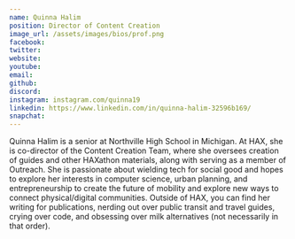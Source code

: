 ```yaml
---
name: Quinna Halim
position: Director of Content Creation
image_url: /assets/images/bios/prof.png
facebook: 
twitter: 
website: 
youtube: 
email: 
github: 
discord: 
instagram: instagram.com/quinna19
linkedin: https://www.linkedin.com/in/quinna-halim-32596b169/
snapchat: 
---
```

Quinna Halim is a senior at Northville High School in Michigan. At HAX, she is co-director of the Content Creation Team, where she oversees creation of guides and other HAXathon materials, along with serving as a member of Outreach. She is passionate about wielding tech for social good and hopes to explore her interests in computer science, urban planning, and entrepreneurship to create the future of mobility and explore new ways to connect physical/digital communities. Outside of HAX, you can find her writing for publications, nerding out over public transit and travel guides, crying over code, and obsessing over milk alternatives (not necessarily in that order).